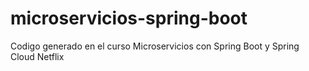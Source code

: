 # microservicios-spring-boot
Codigo generado en el curso  Microservicios con Spring Boot y Spring Cloud Netflix
